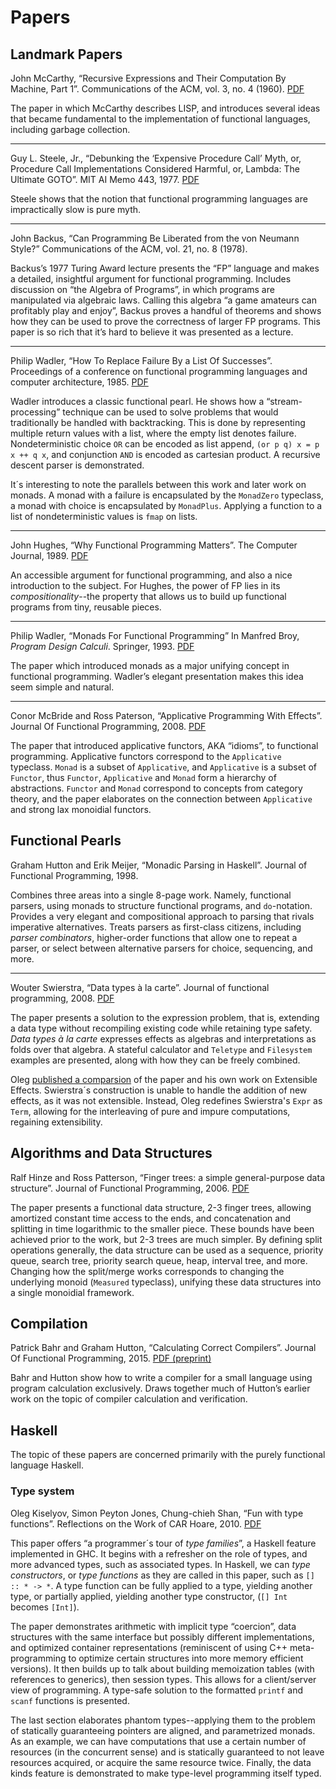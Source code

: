 # Papers

## Landmark Papers

John McCarthy, “Recursive Expressions and Their Computation By Machine,
Part 1”.  Communications of the ACM, vol. 3, no. 4 (1960).
[PDF](http://www-formal.stanford.edu/jmc/recursive.pdf)

The paper in which McCarthy describes LISP, and introduces several
ideas that became fundamental to the implementation of functional
languages, including garbage collection.

---

Guy L. Steele, Jr., “Debunking the ‘Expensive Procedure Call’ Myth, or,
Procedure Call Implementations Considered Harmful, or, Lambda: The
Ultimate GOTO”.  MIT AI Memo 443, 1977.
[PDF](https://dspace.mit.edu/bitstream/handle/1721.1/5753/AIM-443.pdf?sequence=2&isAllowed=y)

Steele shows that the notion that functional programming languages are
impractically slow is pure myth.

---

John Backus, “Can Programming Be Liberated from the von Neumann Style?”
Communications of the ACM, vol. 21, no. 8 (1978).

Backus’s 1977 Turing Award lecture presents the “FP” language and
makes a detailed, insightful argument for functional programming.
Includes discussion on “the Algebra of Programs”, in which programs
are manipulated via algebraic laws.  Calling this algebra “a game
amateurs can profitably play and enjoy”, Backus proves a handful of
theorems and shows how they can be used to prove the correctness of
larger FP programs.  This paper is so rich that it’s hard to believe
it was presented as a lecture.

---

Philip Wadler, “How To Replace Failure By a List Of Successes”.
Proceedings of a conference on functional programming languages and
computer architecture, 1985.
[PDF](https://rkrishnan.org/files/wadler-1985.pdf)

Wadler introduces a classic functional pearl.  He shows how a
“stream-processing” technique can be used to solve problems that would
traditionally be handled with backtracking.  This is done by
representing multiple return values with a list, where the empty list
denotes failure.  Nondeterministic choice `OR` can be encoded as list
append, `(or p q) x = p x ++ q x`, and conjunction `AND` is encoded as
cartesian product.  A recursive descent parser is demonstrated.

It´s interesting to note the parallels between this work and later
work on monads.  A monad with a failure is encapsulated by the
`MonadZero` typeclass, a monad with choice is encapsulated by
`MonadPlus`.  Applying a function to a list of nondeterministic values
is `fmap` on lists.

---

John Hughes, “Why Functional Programming Matters”.  The Computer
Journal, 1989.
[PDF](https://www.cs.kent.ac.uk/people/staff/dat/miranda/whyfp90.pdf)

An accessible argument for functional programming, and also a nice
introduction to the subject.  For Hughes, the power of FP lies in
its *compositionality*--the property that allows us to build up
functional programs from tiny, reusable pieces.

---

Philip Wadler, “Monads For Functional Programming”
In Manfred Broy, *Program Design Calculi*.  Springer, 1993.
[PDF](https://homepages.inf.ed.ac.uk/wadler/papers/marktoberdorf/baastad.pdf)

The paper which introduced monads as a major unifying concept in
functional programming.  Wadler’s elegant presentation makes this idea
seem simple and natural.

---

Conor McBride and Ross Paterson, “Applicative Programming With
Effects”.  Journal Of Functional Programming, 2008.
[PDF](http://www.staff.city.ac.uk/~ross/papers/Applicative.pdf)

The paper that introduced applicative functors, AKA “idioms”, to
functional programming.  Applicative functors correspond to the
`Applicative` typeclass.  `Monad` is a subset of `Applicative`, and
`Applicative` is a subset of `Functor`, thus `Functor`, `Applicative`
and `Monad` form a hierarchy of abstractions.  `Functor` and `Monad`
correspond to concepts from category theory, and the paper elaborates
on the connection between `Applicative` and strong lax monoidial
functors.

## Functional Pearls
Graham Hutton and Erik Meijer, “Monadic Parsing in Haskell”.  Journal
of Functional Programming, 1998.

Combines three areas into a single 8-page work.  Namely, functional
parsers, using monads to structure functional programs, and
`do`-notation.  Provides a very elegant and compositional approach to
parsing that rivals imperative alternatives.  Treats parsers as
first-class citizens, including _parser combinators_, higher-order
functions that allow one to repeat a parser, or select between
alternative parsers for choice, sequencing, and more.

---

Wouter Swierstra, “Data types à la carte”.   Journal of functional
programming, 2008.
[PDF](http://www.cs.ru.nl/~W.Swierstra/Publications/DataTypesALaCarte.pdf)

The paper presents a solution to the expression problem, that is,
extending a data type without recompiling existing code while
retaining type safety. _Data types à la carte_ expresses effects as
algebras and interpretations as folds over that algebra.  A stateful
calculator and `Teletype` and `Filesystem` examples are presented,
along with how they can be freely combined.

Oleg [published a
comparsion](http://okmij.org/ftp/Haskell/extensible/extensible-a-la-carte.html)
of the paper and his own work on Extensible Effects.  Swierstra´s
construction is unable to handle the addition of new effects, as it
was not extensible.  Instead, Oleg redefines Swierstra's `Expr` as
`Term`, allowing for the interleaving of pure and impure computations,
regaining extensibility.

## Algorithms and Data Structures
Ralf Hinze and Ross Patterson, “Finger trees: a simple general-purpose
data structure”. Journal of Functional Programming, 2006.
[PDF](https://archive.alvb.in/msc/03_infoafp/papers/2012-12-18_WerkCollege_FingerTreesRalfHinze.pdf)

The paper presents a functional data structure, 2-3 finger trees,
allowing amortized constant time access to the ends, and concatenation
and splitting in time logarithmic to the smaller piece.  These bounds
have been achieved prior to the work, but 2-3 trees are much simpler.
By defining split operations generally, the data structure can be used
as a sequence, priority queue, search tree, priority search queue,
heap, interval tree, and more.  Changing how the split/merge works
corresponds to changing the underlying monoid (`Measured` typeclass),
unifying these data structures into a single monoidial framework.

## Compilation

Patrick Bahr and Graham Hutton, “Calculating Correct Compilers”.
Journal Of Functional Programming, 2015.
[PDF (preprint)](http://www.cs.nott.ac.uk/~pszgmh/ccc.pdf)

Bahr and Hutton show how to write a compiler for a small language
using program calculation exclusively.  Draws together much of
Hutton’s earlier work on the topic of compiler calculation and
verification.

## Haskell
The topic of these papers are concerned primarily with the purely
functional language Haskell.

### Type system
Oleg Kiselyov, Simon Peyton Jones, Chung-chieh Shan, “Fun with type
functions”.  Reflections on the Work of CAR Hoare, 2010.
[PDF](https://www.microsoft.com/en-us/research/wp-content/uploads/2016/07/typefun.pdf)

This paper offers “a programmer´s tour of _type families_”, a Haskell
feature implemented in GHC.  It begins with a refresher on the role of
types, and more advanced types, such as associated types.  In Haskell,
we can _type constructors_, or _type functions_ as they are called in
this paper, such as `[] :: * -> *`.  A type function can be fully
applied to a type, yielding another type, or partially applied,
yielding another type constructor, (`[] Int` becomes `[Int]`).

The paper demonstrates arithmetic with implicit type “coercion”, data
structures with the same interface but possibly different
implementations, and optimized container representations (reminiscent
of using C++ meta-programming to optimize certain structures into more
memory efficient versions).  It then builds up to talk about building
memoization tables (with references to generics), then session types.
This allows for a client/server view of programming.  A type-safe solution to
the formatted `printf` and `scanf` functions is presented.

The last section elaborates phantom types--applying them to the
problem of statically guaranteeing pointers are aligned, and
parametrized monads.  As an example, we can have computations that use
a certain number of resources (in the concurrent sense) and is
statically guaranteed to not leave resources acquired, or acquire the
same resource twice.  Finally, the data kinds feature is demonstrated
to make type-level programming itself typed.


